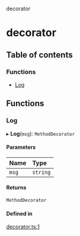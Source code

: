 decorator

# decorator

## Table of contents

### Functions

- [Log](README.md#log)

## Functions

### Log

▸ **Log**(`msg`): `MethodDecorator`

#### Parameters

| Name | Type |
| :------ | :------ |
| `msg` | `string` |

#### Returns

`MethodDecorator`

#### Defined in

[decorator.ts:1](https://github.com/xizher/nhz-utils/blob/f583067/src/decorator/decorator.ts#L1)
